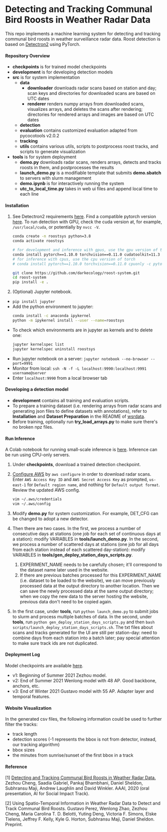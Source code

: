# Detecting and Tracking Communal Bird Roosts in Weather Radar Data
This repo implements a machine learning system for detecting and tracking communal bird roosts 
in weather surveillance radar data.
Roost detection is based on [Detectron2](https://github.com/darkecology/detectron2) using PyTorch.

#### Repository Overview
- **checkpoints** is for trained model checkpoints
- **development** is for developing detection models
- **src** is for system implementation
    - **data**
        - **downloader** downloads radar scans based on station and day; 
        scan keys and directories for downloaded scans are based on UTC dates
        - **renderer** renders numpy arrays from downloaded scans, visualizes arrays, 
        and deletes the scans after rendering; 
        directories for rendered arrays and images are based on UTC dates
    - **detection**
    - **evaluation** contains customized evaluation adapted from pycocotools v2.0.2
    - **tracking**
    - **utils** contains various utils, scripts to postprocess roost tracks, and scripts to generate visualization
- **tools** is for system deployment
    - **demo.py** downloads radar scans, renders arrays, detects and tracks 
    roosts in them, and postprocesses the results 
    - **launch_demo.py** is a modifiable template that submits **demo.sbatch** to servers with slurm management
    - **demo.ipynb** is for interactively running the system
    - **utc_to_local_time.py** takes in web ui files and append local time to each line

#### Installation
1. See Detectron2 requirements
[here](https://detectron2.readthedocs.io/en/latest/tutorials/install.html).
Find a compatible pytorch version
[here](https://pytorch.org/get-started/previous-versions/).
To run detection with GPU, check the cuda version at, for example, `/usr/local/cuda`, or potentially by `nvcc -V`. 
    ```bash
    conda create -n roostsys python=3.8
    conda activate roostsys
    
    # for development and inference with gpus, use the gpu version of torch; we assume cuda 11.3 here
    conda install pytorch==1.10.0 torchvision==0.11.0 cudatoolkit=11.3 -c pytorch -c conda-forge
    # for inference with cpus, use the cpu version of torch
    # conda install pytorch==1.10.0 torchvision==0.11.0 cpuonly -c pytorch
    
    git clone https://github.com/darkecology/roost-system.git
    cd roost-system
    pip install -e .
   ```

2. (Optional) Jupyter notebook.
- `pip install jupyter`
- Add the python environment to jupyter:
    ```bash
    conda install -c anaconda ipykernel
    python -m ipykernel install --user --name=roostsys
    ```
- To check which environments are in jupyter as kernels and to delete one:
    ```bash
    jupyter kernelspec list
    jupyter kernelspec uninstall roostsys
    ```
- Run jupyter notebook on a server: `jupyter notebook --no-browser --port=9991`
- Monitor from local: `ssh -N -f -L localhost:9990:localhost:9991 username@server`
- Enter `localhost:9990` from a local browser tab

#### Developing a detection model
- **development** contains all training and evaluation scripts.
- To prepare a training dataset (i.e. rendering arrays from radar scans and 
generating json files to define datasets with annotations), refer to 
**Installation** and **Dataset Preparation** in the README of 
[wsrdata](https://github.com/darkecology/wsrdata.git).
- Before training, optionally run **try_load_arrays.py** to make sure there's no broken npz files.

#### Run Inference
A Colab notebook for running small-scale inference is 
[here](https://colab.research.google.com/drive/1UD6qtDSAzFRUDttqsUGRhwNwS0O4jGaY?usp=sharing).
Inference can be run using CPU-only servers.
1. Under **checkpoints**, download a trained detection checkpoint.

2. [Configure AWS](https://docs.aws.amazon.com/cli/latest/userguide/cli-chap-configure.html) by
`aws configure`
in order to download radar scans. 
Enter `AWS Access Key ID` and `AWS Secret Access Key` as prompted,
`us-east-1` for `Default region name`, and nothing for `Default output format`.
Review the updated AWS config.
    ```bash
    vim ~/.aws/credentials
    vim ~/.aws/config
    ```

3. Modify **demo.py** for system customization. 
For example, DET_CFG can be changed to adopt a new detector.

4. Then there are two cases. 
In the first, we process a number of consecutive days at stations
(one job for each set of continuous days at a station):
modify VARIABLES in **tools/launch_demo.py**.
In the second, we process a number of scattered days at stations 
(one job for all days from each station instead of each scattered day-station):
modify VARIABLES in **tools/gen_deploy_station_days_scripts.py**.
    1. EXPERIMENT_NAME needs to be carefully chosen; 
    it'll correspond to the dataset name later used in the website.
    2. If there are previous batches processed for this EXPERIMENT_NAME 
    (i.e. dataset to be loaded to the website),
    we can move previously processed data at the output directory to another location. 
    Then we can save the newly processed data at the same output directory; when we 
    copy the new data to the server hosting the website, 
    previous data don't need to be copied again.

5. In the first case, under **tools**, run `python launch_demo.py` 
to submit jobs to slurm and process multiple batches of data. 
In the second, under **tools**, run `python gen_deploy_station_days_scripts.py` and
then `bash scripts/launch_deploy_station_days_scripts.sh`.
The txt files about scans and tracks generated for the UI are still per station-day: 
need to combine days from each station into a batch later; 
pay special attention to make sure track ids are not duplicated.

#### Deployment Log
Model checkpoints are available [here](https://drive.google.com/drive/folders/1ApVX-PFYVzRn4lgTZPJNFDHnUbhfcz6E?usp=sharing).
- v1: Beginning of Summer 2021 Zezhou model.
- v2: End of Summer 2021 Wenlong model with 48 AP. Good backbone, anchors, etc.
- v3: End of Winter 2021 Gustavo model with 55 AP. Adapter layer and temporal features.

#### Website Visualization
In the generated csv files, the following information could be used to further filter the tracks: 
- track length
- detection scores (-1 represents the bbox is not from detector, instead, our tracking algorithm)
- bbox sizes
- the minutes from sunrise/sunset of the first bbox in a track

#### Reference
[1] [Detecting and Tracking Communal Bird Roosts in Weather Radar Data.](https://people.cs.umass.edu/~zezhoucheng/roosts/radar-roosts-aaai20.pdf)
Zezhou Cheng, Saadia Gabriel, Pankaj Bhambhani, Daniel Sheldon, Subhransu Maji, Andrew Laughlin and David Winkler.
AAAI, 2020 (oral presentation, AI for Social Impact Track).

[2] Using Spatio-Temporal Information in Weather Radar Data to Detect and Track Communal Bird Roosts. 
Gustavo Perez, Wenlong Zhao, Zezhou Cheng, Maria Carolina T. D. Belotti, Yuting Deng, 
Victoria F. Simons, Elske Tielens, Jeffrey F. Kelly, 
Kyle G. Horton, Subhransu Maji, Daniel Sheldon. Preprint.